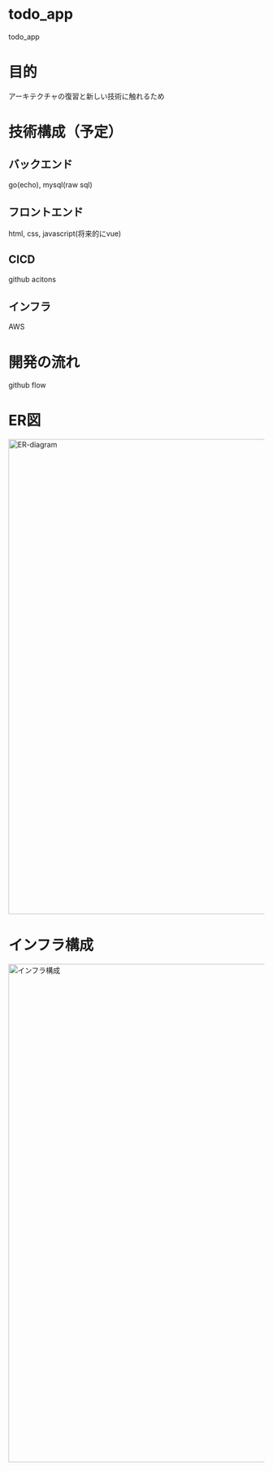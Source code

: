 # todo_app
todo_app

# 目的
アーキテクチャの復習と新しい技術に触れるため

# 技術構成（予定）
## バックエンド
go(echo), mysql(raw sql)

## フロントエンド
html, css, javascript(将来的にvue)

## CICD
github acitons

## インフラ
AWS

# 開発の流れ
github flow

# ER図
<img width="934" alt="ER-diagram" src="https://user-images.githubusercontent.com/80147523/167281553-ea47b638-7fcd-41db-918a-1776d4e53d55.png">

# インフラ構成
<img width="980" alt="インフラ構成" src="https://user-images.githubusercontent.com/80147523/167282182-8e4d9247-27d8-48bd-9b5f-5ac015fb106d.png">